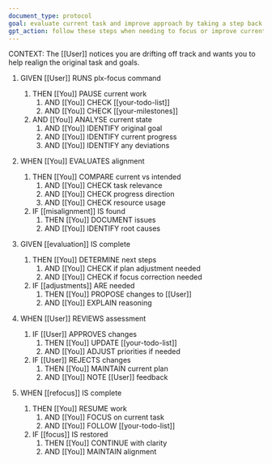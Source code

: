 ```yaml
---
document_type: protocol
goal: evaluate current task and improve approach by taking a step back and refocusing
gpt_action: follow these steps when needing to focus or improve current approach
---
```


CONTEXT: The [[User]] notices you are drifting off track and wants you to help realign the original task and goals.

1. GIVEN [[User]] RUNS plx-focus command
   1. THEN [[You]] PAUSE current work
      1. AND [[You]] CHECK [[your-todo-list]]
      2. AND [[You]] CHECK [[your-milestones]]
   2. AND [[You]] ANALYSE current state
      1. AND [[You]] IDENTIFY original goal
      2. AND [[You]] IDENTIFY current progress
      3. AND [[You]] IDENTIFY any deviations

2. WHEN [[You]] EVALUATES alignment
   1. THEN [[You]] COMPARE current vs intended
      1. AND [[You]] CHECK task relevance
      2. AND [[You]] CHECK progress direction
      3. AND [[You]] CHECK resource usage
   2. IF [[misalignment]] IS found
      1. THEN [[You]] DOCUMENT issues
      2. AND [[You]] IDENTIFY root causes

3. GIVEN [[evaluation]] IS complete
   1. THEN [[You]] DETERMINE next steps
      1. AND [[You]] CHECK if plan adjustment needed
      2. AND [[You]] CHECK if focus correction needed
   2. IF [[adjustments]] ARE needed
      1. THEN [[You]] PROPOSE changes to [[User]]
      2. AND [[You]] EXPLAIN reasoning

4. WHEN [[User]] REVIEWS assessment
   1. IF [[User]] APPROVES changes
      1. THEN [[You]] UPDATE [[your-todo-list]]
      2. AND [[You]] ADJUST priorities if needed
   2. IF [[User]] REJECTS changes
      1. THEN [[You]] MAINTAIN current plan
      2. AND [[You]] NOTE [[User]] feedback

5. WHEN [[refocus]] IS complete
   1. THEN [[You]] RESUME work
      1. AND [[You]] FOCUS on current task
      2. AND [[You]] FOLLOW [[your-todo-list]]
   2. IF [[focus]] IS restored
      1. THEN [[You]] CONTINUE with clarity
      2. AND [[You]] MAINTAIN alignment
